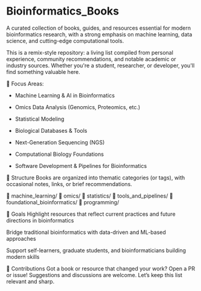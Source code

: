 # Bioinformatics_Books

A curated collection of books, guides, and resources essential for modern bioinformatics research, with a strong emphasis on machine learning, data science, and cutting-edge computational tools.

This is a remix-style repository: a living list compiled from personal experience, community recommendations, and notable academic or industry sources. Whether you're a student, researcher, or developer, you'll find something valuable here.

🔬 Focus Areas:

- Machine Learning & AI in Bioinformatics

- Omics Data Analysis (Genomics, Proteomics, etc.)

- Statistical Modeling

- Biological Databases & Tools

- Next-Generation Sequencing (NGS)

- Computational Biology Foundations

- Software Development & Pipelines for Bioinformatics

📖 Structure
Books are organized into thematic categories (or tags), with occasional notes, links, or brief recommendations.

📁 machine_learning/
📁 omics/
📁 statistics/
📁 tools_and_pipelines/
📁 foundational_bioinformatics/
📁 programming/


🚀 Goals
Highlight resources that reflect current practices and future directions in bioinformatics

Bridge traditional bioinformatics with data-driven and ML-based approaches

Support self-learners, graduate students, and bioinformaticians building modern skills

🧠 Contributions
Got a book or resource that changed your work? Open a PR or issue!
Suggestions and discussions are welcome. Let’s keep this list relevant and sharp.
